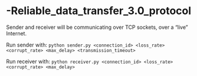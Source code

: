 # -Reliable_data_transfer_3.0_protocol
Sender and receiver will be communicating over TCP sockets, over a “live” Internet. 

Run sender with: `python sender.py <connection_id> <loss_rate> <corrupt_rate> <max_delay> <transmission_timeout>`

Run receiver with: `python receiver.py <connection_id> <loss_rate> <corrupt_rate> <max_delay>`
